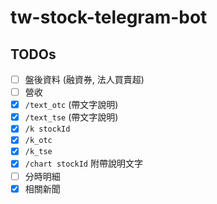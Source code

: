 # tw-stock-telegram-bot

## TODOs
- [ ] 盤後資料 (融資券, 法人買賣超)
- [ ] 營收
- [x] `/text_otc` (帶文字說明)
- [x] `/text_tse` (帶文字說明)
- [x] `/k stockId`
- [x] `/k_otc`
- [x] `/k_tse`
- [x] `/chart stockId` 附帶說明文字
- [ ] 分時明細
- [x] 相關新聞
